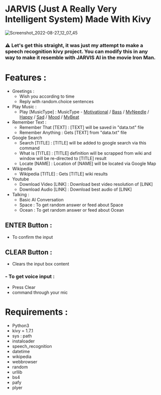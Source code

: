 # JARVIS (Just A Really Very Intelligent System) Made With Kivy

![Screenshot_2022-08-27_12_07_45](https://user-images.githubusercontent.com/87802556/187018458-526f036a-92c3-49d9-a732-6ee25b0f1624.png)

### ⚠️ Let's get this straight, it was just my attempt to make a speech recognition kivy project. You can modify this in any way to make it resemble with JARVIS AI in the movie Iron Man. 


# Features :
 - Greetings : 
   - Wish you according to time
   - Reply with random.choice sentences
 - Play Music :
   - Play [MusicType] :
     MusicType - [Motivational](https://www.youtube.com/watch?v=UtF6Jej8yb4&list=PLWc9sw89ZYSlAgwhb4PDXF8ouui_FvcAj) / [Bass](https://www.youtube.com/watch?v=Bznxx12Ptl0&list=PLWc9sw89ZYSlTc35ibDq2t01NvwFVit8-) / [MyNeedle](https://www.youtube.com/watch?v=ebXbLfLACGM&list=PLWc9sw89ZYSnprxT42PdPzjc8X-wavnTK) / [Happy](https://www.youtube.com/watch?v=k-T4Odb-r5c&list=PLWc9sw89ZYSksJNICqx8jnp-Zpn5IwUii) / [Sad](https://www.youtube.com/watch?v=W2PHbt6fr-g&list=PLWc9sw89ZYSkhKzA0yl8pEnlTZ77LaaCW) / [Mood](https://www.youtube.com/watch?v=OORoOGY8D2M&list=PLWc9sw89ZYSmh8k_QqHXDgPuQILo7QBFN) / [MyBeat](https://www.youtube.com/watch?v=kudi8OtMu9s&list=PLWc9sw89ZYSkJkqF8M3aCKuxPS8jrUaiP)
 - Remember Text :
   - Remember That [TEXT] :
     [TEXT] will be saved in "data.txt" file
   - Remember Anything :
     Gets [TEXT] from "data.txt" file
 - Google Search
   - Search [TITLE] :
     [TITLE] will be added to google search via this command
   - What is [TITLE] :
     [TITLE] definition will be scrapped from wiki and window will be re-directed to [TITLE] result 
   - Locate [NAME] :
     Location of [NAME] will be located via Google Map
 - Wikipedia
   - Wikipedia [TITLE] :
     Gets [TITLE] wiki results
 - Youtube
   - Download Video [LINK] :
     Download best video resolution of [LINK]
   - Download Audio [LINK] :
     Download best audio of [LINK]
 - Talking :
   - Basic AI Conversation
   - Space :
     To get random answer or feed about Space
   - Ocean :
     To get random answer or feed about Ocean
 
 ## ENTER Button :
  - To confirm the input
 ## CLEAR Button :
  - Clears the input box content
  ### - To get voice input :
   - Press Clear 
   - command through your mic
   
# Requirements :
 - Python3
 - kivy = 1.7.1
 - sys : path
 - instaloader
 - speech_recognition
 - datetime
 - wikipedia
 - webbrowser
 - random
 - urllib
 - bs4
 - pafy
 - plyer
